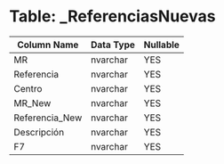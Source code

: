 # Table: _ReferenciasNuevas

| Column Name | Data Type | Nullable |
|-------------|-----------|----------|
| MR | nvarchar | YES |
| Referencia | nvarchar | YES |
| Centro | nvarchar | YES |
| MR_New | nvarchar | YES |
| Referencia_New | nvarchar | YES |
| Descripción | nvarchar | YES |
| F7 | nvarchar | YES |
